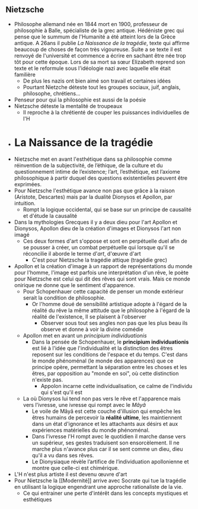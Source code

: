 ## Nietzsche
- Philosophe allemand née en 1844 mort en 1900, professeur de philosophie à Balle, spécialiste de la grec antique. Hédéniste grec qui pense que le summum de l'Humanité a été atteint lors de la Grèce antique. A 26ans il publie *La Naissance de la tragédie*, texte qui affirme beaucoup de choses de façon très vigoureuse. Suite a se texte il est renvoyé de l'université et commence a écrire en sachant être née trop tôt pour cette époque. Lors de sa mort sa sœur Elizabeth reprend son texte et le reformule sous l'idéologie nazi avec laquelle elle était familière
	- De plus les nazis ont bien aimé son travail et certaines idées
	- Pourtant Nietzche déteste tout les groupes sociaux, juif, anglais, philosophe, chrétiens...
- Penseur pour qui la philosophie est aussi de la poésie
- Nietzsche déteste la mentalité de troupeaux
	- Il reproche à la chrétienté de couper les puissances individuelles de l'H
- # La Naissance de la tragédie
- Nietzsche met en avant l'esthétique dans sa philosophie comme réinvention de la subjectivité, de l’éthique, de la culture et du questionnement intime de l’existence; l’art, l’esthétique, est l’axiome philosophique à partir duquel des questions existentielles peuvent être exprimées.
- Pour Nietzsche l'esthétique avance non pas que grâce à la raison (Aristote, Descartes) mais par la dualité Dionysos et Apollon, par intuition.
	- Rompt la logique occidental, qui se base sur un principe de causalité et d'étude la causalité
- Dans la mythologies Grecques il y a deux dieu pour l'art Apollon et Dionysos, Apollon dieu de la création d'images et Dionysos l'art non imagé
	- Ces deux formes d'art s'oppose et sont en perpétuelle duel afin de se pousser à créer, un combat perpétuelle qui lorsque qu'il se réconcilie il aborde le terme d'*art*, d'œuvre d'art
		- C'est pour Nietzsche la tragédie attique (tragédie grec)
- Apollon et la création d'image à un rapport de représentations du monde pour l'homme, l'image est parfois une interprétation d'un rêve, le poète pour Nietzsche est celui qui dit des rêves qui sont vrais. Mais ce monde onirique ne donne que le sentiment d'apparence.
	- Pour Schopenhauer cette capacité de penser un monde extérieur serait la condition de philosophie.
		- Or l'homme doué de sensibilité artistique adopte à l'égard de la réalité du rêve la même attitude que
		  le philosophe à l'égard de la réalité de l'existence, Il se plaisent à l'observer
			- Observer sous tout ses angles non pas que les plus beau ils observe et donne à voir la divine comédie
	- Apollon met en avant un *principium individuationis*
		- Dans la pensée de Schopenhauer, le **principium individuationis** est lié à l'idée que l'individualité et la distinction des êtres reposent sur les conditions de l'espace et du temps. C'est dans le monde phénoménal (le monde des apparences) que ce principe opère, permettant la séparation entre les choses et les êtres, par opposition au "monde en soi", où cette distinction n'existe pas.
			- Appolon incarne cette individualisation, ce calme de l'individu qui s'est qu'il est
	- La où Dionysos lui tend non pas vers le rêve et l'apparence mais vers l'ivresse, une ivresse qui rompt avec le *Mâyâ*
		- Le voile de Mâyâ est cette couche d'illusion qui empêche les êtres humains de percevoir la **réalité ultime**, les maintiennent dans un état d'ignorance et les attachants aux désirs et aux expériences matérielles du monde phénoménal.
		- Dans l'ivresse l'H rompt avec le quotidien il marche danse vers un supérieur, ses gestes traduisent son ensorcèlement. Il ne marche plus n'avance plus car il se sent comme un dieu, dieu qu'il a vu dans ses rêves.
		- Le Dionysiaque révèle l’artifice de l’individuation apollonienne et montre que celle-ci est chimérique.
- L'H n'est plus artiste il est devenu œuvre d'art
- Pour Nietzsche la [[Modernité]] arrive avec Socrate qui tue la tragédie en utilisant la logique engendrant une approche rationaliste de la vie.
	- Ce qui entrainer une perte d'intérêt dans les concepts mystiques et esthétiques